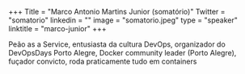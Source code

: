+++
Title = "Marco Antonio Martins Junior (somatório)"
Twitter = "somatorio"
linkedin = ""
image = "somatorio.jpeg"
type = "speaker"
linktitle = "marco-junior"
+++

Peão as a Service, entusiasta da cultura DevOps, organizador do DevOpsDays Porto Alegre, Docker community leader (Porto Alegre), fuçador convicto, roda praticamente tudo em containers
